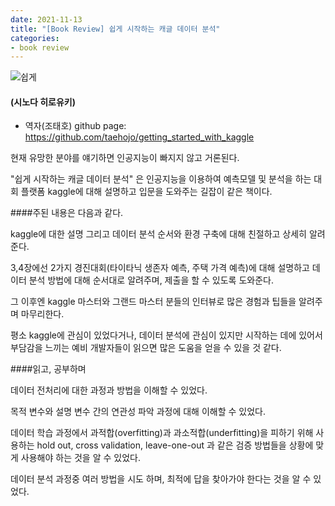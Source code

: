```yaml
---
date: 2021-11-13
title: "[Book Review] 쉽게 시작하는 캐글 데이터 분석"
categories: 
- book review
---
```

![쉽게](https://user-images.githubusercontent.com/88778387/141611386-a147e14c-7281-4d7d-a7e7-03bf8f91a99b.PNG)
#### (시노다 히로유키)
+ 역자(조태호) github page: https://github.com/taehojo/getting_started_with_kaggle




현재 유망한 분야를 얘기하면 인공지능이 빠지지 않고 거론된다.

"쉽게 시작하는 캐글 데이터 분석" 은 인공지능을 이용하여 예측모델 및 분석을 하는 대회 플랫폼 kaggle에 대해 설명하고 입문을 도와주는 길잡이 같은 책이다.

 

####주된 내용은 다음과 같다.

kaggle에 대한 설명 그리고 데이터 분석 순서와 환경 구축에 대해 친절하고 상세히 알려준다.

3,4장에선 2가지 경진대회(타이타닉 생존자 예측, 주택 가격 예측)에 대해 설명하고 데이터 분석 방법에 대해 순서대로 알려주며, 제출을 할 수 있도록 도와준다.

그 이후엔 kaggle 마스터와 그랜드 마스터 분들의 인터뷰로 많은 경험과 팁들을 알려주며 마무리한다.
 

평소 kaggle에 관심이 있었다거나, 데이터 분석에 관심이 있지만 시작하는 데에 있어서 부담감을 느끼는 예비 개발자들이 읽으면 많은 도움을 얻을 수 있을 것 같다.



####읽고, 공부하며

 

데이터 전처리에 대한 과정과 방법을 이해할 수 있었다.

 
목적 변수와 설명 변수 간의 연관성 파악 과정에 대해 이해할 수 있었다.

 
데이터 학습 과정에서 과적합(overfitting)과 과소적합(underfitting)을 피하기 위해 사용하는 hold out, cross validation, leave-one-out 과 같은 검증 방법들을 상황에 맞게 사용해야 하는 것을 알 수 있었다.

 
데이터 분석 과정중 여러 방법을 시도 하며, 최적에 답을 찾아가야 한다는 것을 알 수 있었다.
